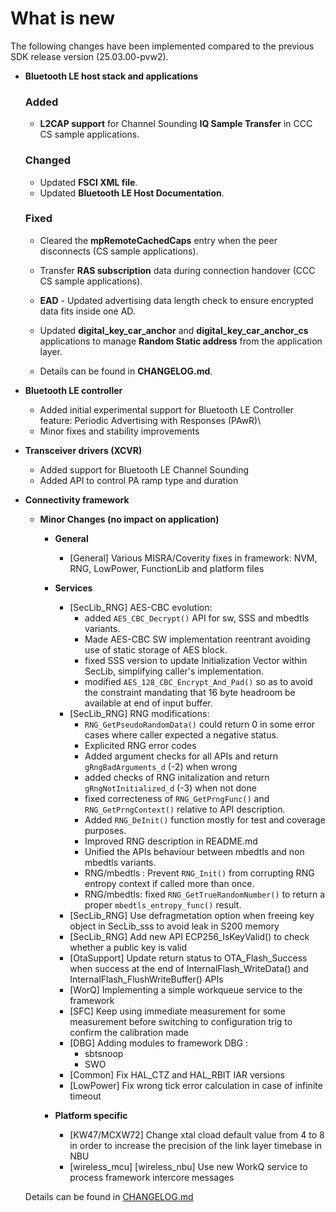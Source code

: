 # What is new 

The following changes have been implemented compared to the previous SDK release version \(25.03.00-pvw2\).


-   **Bluetooth LE host stack and applications**
    ### Added
    -   **L2CAP support** for Channel Sounding **IQ Sample Transfer** in CCC CS sample applications.

    ### Changed
    -   Updated **FSCI XML file**.
    -   Updated **Bluetooth LE Host Documentation**. 

    ### Fixed
    -   Cleared the **mpRemoteCachedCaps** entry when the peer disconnects (CS sample applications).
    -   Transfer **RAS subscription** data during connection handover (CCC CS sample applications).
    -   **EAD** - Updated advertising data length check to ensure encrypted data fits inside one AD.
    -   Updated **digital_key_car_anchor** and **digital_key_car_anchor_cs** applications to manage **Random Static address** from the application layer.
	
    -   Details can be found in **CHANGELOG.md**.

-   **Bluetooth LE controller**
    -   Added initial experimental support for Bluetooth LE Controller feature: Periodic Advertising with Responses \(PAwR)\
    -   Minor fixes and stability improvements

-   **Transceiver drivers (XCVR)**
    -   Added support for Bluetooth LE Channel Sounding
    -   Added API to control PA ramp type and duration

-   **Connectivity framework**

    -   **Minor Changes (no impact on application)**

        -   **General**
            - [General] Various MISRA/Coverity fixes in framework: NVM, RNG, LowPower, FunctionLib and platform files

        -   **Services**
            - [SecLib_RNG] AES-CBC evolution:
              - added `AES_CBC_Decrypt()` API for sw, SSS and mbedtls variants.
              - Made AES-CBC SW implementation reentrant avoiding use of static storage of AES block.
              - fixed SSS version to update Initialization Vector within SecLib, simplifying caller's implementation.
              - modified `AES_128_CBC_Encrypt_And_Pad()` so as to avoid the constraint mandating that 16 byte headroom be available at end of input buffer.
            - [SecLib_RNG] RNG modifications:
              - `RNG_GetPseudoRandomData()` could return 0 in some error cases where caller expected a negative status.
              - Explicited RNG error codes
              - Added argument checks for all APIs and return `gRngBadArguments_d` (-2) when wrong
              - added checks of RNG initalization and return `gRngNotInitialized_d` (-3) when not done
              - fixed correcteness of `RNG_GetPrngFunc()` and `RNG_GetPrngContext()` relative to API description.
              - Added `RNG_DeInit()` function mostly for test and coverage purposes.
              - Improved RNG description in README.md
              - Unified the APIs behaviour between mbedtls and non mbedtls variants.
              - RNG/mbedtls : Prevent `RNG_Init()` from corrupting RNG entropy context if called more than once.
              - RNG/mbedtls: fixed `RNG_GetTrueRandomNumber()` to return a proper `mbedtls_entropy_func()` result.
            - [SecLib_RNG] Use defragmetation option when freeing key object in SecLib_sss to avoid leak in S200 memory
            - [SecLib_RNG] Add new API ECP256_IsKeyValid() to check whether a public key is valid
            - [OtaSupport] Update return status to OTA_Flash_Success when success at the end of InternalFlash_WriteData() and InternalFlash_FlushWriteBuffer() APIs
            - [WorQ] Implementing a simple workqueue service to the framework
            - [SFC] Keep using immediate measurement for some measurement before switching to configuration trig to confirm the calibration made
            - [DBG] Adding modules to framework DBG :
              - sbtsnoop
              - SWO
            - [Common] Fix HAL_CTZ and HAL_RBIT IAR versions
            - [LowPower] Fix wrong tick error calculation in case of infinite timeout

        -   **Platform specific**
            - [KW47/MCXW72] Change xtal cload default value from 4 to 8 in order to increase the precision of the link layer timebase in NBU
            - [wireless_mcu] [wireless_nbu] Use new WorkQ service to process framework intercore messages

    Details can be found in [CHANGELOG.md](../../../../../middleware/wireless/framework/CHANGELOG.md)

